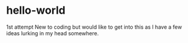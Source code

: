 # hello-world
1st attempt
New to coding but would like to get into this as I have a few ideas lurking in my head somewhere.

